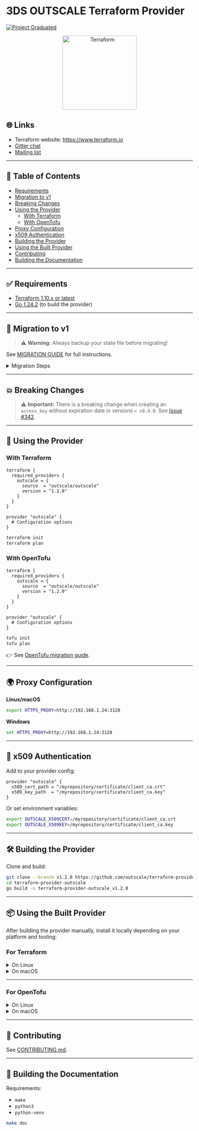 # 3DS OUTSCALE Terraform Provider

[![Project Graduated](https://docs.outscale.com/fr/userguide/_images/Project-Graduated-green.svg)](https://docs.outscale.com/en/userguide/Open-Source-Projects.html)

<p align="center">
  <img alt="Terraform" src="https://www.datocms-assets.com/2885/1731373310-terraform_white.svg" width="200px">
</p>

## 🌐 Links
- Terraform website: https://www.terraform.io
- [Gitter chat](https://gitter.im/hashicorp-terraform/Lobby)
- [Mailing list](http://groups.google.com/group/terraform-tool)

---

## 📄 Table of Contents
- [Requirements](#-requirements)
- [Migration to v1](#-migration-to-v1)
- [Breaking Changes](#-breaking-changes)
- [Using the Provider](#-using-the-provider)
  - [With Terraform](#with-terraform)
  - [With OpenTofu](#with-opentofu)
- [Proxy Configuration](#-proxy-configuration)
- [x509 Authentication](#-x509-authentication)
- [Building the Provider](#-building-the-provider)
- [Using the Built Provider](#-using-the-built-provider)
- [Contributing](#-contributing)
- [Building the Documentation](#-building-the-documentation)

---

## ✅ Requirements
- [Terraform 1.10.x or latest](https://www.terraform.io/downloads.html)
- [Go 1.24.2](https://golang.org/doc/install) (to build the provider)

---

## 🚀 Migration to v1

> ⚠️ **Warning:** Always backup your state file before migrating!

See [MIGRATION GUIDE](./MIGRATION.md) for full instructions.

<details>
<summary>Migration Steps</summary>

### Step 1: Upgrade provider version
```hcl
terraform {
  required_providers {
    outscale = {
      source  = "outscale/outscale"
      version = "1.2.0"
    }
  }
}

provider "outscale" {
  # Configuration
}
```
```sh
terraform init -upgrade
```

### Step 2: Clean up state & configuration

**Linux**
```sh
sed -i 's/outscale_volumes_link/outscale_volume_link/g' terraform.tfstate
# + Other sed commands
```

**macOS**
```sh
sed -i='' 's/outscale_volumes_link/outscale_volume_link/g' terraform.tfstate
# + Other sed commands
```

### Step 3: Refresh
```sh
terraform refresh
```
</details>

---

## 💥 Breaking Changes

> ⚠️ **Important:**
There is a breaking change when creating an `access_key` without expiration date in versions `< v0.9.0`.
See [Issue #342](https://github.com/outscale/terraform-provider-outscale/issues/342).

---

## 🚀 Using the Provider

### With Terraform

```hcl
terraform {
  required_providers {
    outscale = {
      source  = "outscale/outscale"
      version = "1.2.0"
    }
  }
}

provider "outscale" {
  # Configuration options
}
```
```sh
terraform init
terraform plan
```

### With OpenTofu
```hcl
terraform {
  required_providers {
    outscale = {
      source  = "outscale/outscale"
      version = "1.2.0"
    }
  }
}

provider "outscale" {
  # Configuration options
}
```
```sh
tofu init
tofu plan
```

👉 See [OpenTofu migration guide](https://opentofu.org/docs/intro/migration/).

---

## 🌍 Proxy Configuration

**Linux/macOS**
```sh
export HTTPS_PROXY=http://192.168.1.24:3128
```

**Windows**
```cmd
set HTTPS_PROXY=http://192.168.1.24:3128
```

---

## 🔐 x509 Authentication

Add to your provider config:
```hcl
provider "outscale" {
  x509_cert_path = "/myrepository/certificate/client_ca.crt"
  x509_key_path  = "/myrepository/certificate/client_ca.key"
}
```
Or set environment variables:
```sh
export OUTSCALE_X509CERT=/myrepository/certificate/client_ca.crt
export OUTSCALE_X509KEY=/myrepository/certificate/client_ca.key
```

---

## 🛠 Building the Provider

Clone and build:
```sh
git clone --branch v1.2.0 https://github.com/outscale/terraform-provider-outscale
cd terraform-provider-outscale
go build -o terraform-provider-outscale_v1.2.0
```

---

## 📦 Using the Built Provider

After building the provider manually, install it locally depending on your platform and tooling:

### For Terraform

<details>
<summary>On Linux</summary>
1. Download and install [Terraform](https://www.terraform.io/downloads.html).

2. Move the plugin to the repository:
```sh
mkdir -p terraform.d/plugins/registry.terraform.io/outscale/outscale/1.2.0/linux_amd64
mv terraform-provider-outscale_v1.2.0 terraform.d/plugins/registry.terraform.io/outscale/outscale/1.2.0/linux_amd64/
```

3. Initialize Terraform:
```sh
terraform init
```

4. Plan your Terraform configuration:
```sh
terraform plan
```
</details>

<details>
<summary>On macOS</summary>
1. Download and install [Terraform](https://www.terraform.io/downloads.html).

2. Move the plugin to the repository:
```sh
mkdir -p terraform.d/plugins/registry.terraform.io/outscale/outscale/1.2.0/darwin_arm64
mv terraform-provider-outscale_v1.2.0 terraform.d/plugins/registry.terraform.io/outscale/outscale/1.2.0/darwin_arm64/
```

3. Initialize Terraform:
```sh
terraform init
```

4. Plan your Terraform configuration:
```sh
terraform plan
```
</details>

---

### For OpenTofu

<details>
<summary>On Linux</summary>
1. Download and install [OpenTofu](https://opentofu.org/docs/intro/install/deb/).

2. Move the plugin to the repository:
```sh
mkdir -p terraform.d/plugins/registry.opentofu.org/outscale/outscale/1.2.0/linux_amd64
mv terraform-provider-outscale_v1.2.0 terraform.d/plugins/registry.opentofu.org/outscale/outscale/1.2.0/linux_amd64/
```

3. Initialize OpenTofu:
```sh
tofu init
```

4. Plan your configuration:
```sh
tofu plan
```
</details>

<details>
<summary>On macOS</summary>
1. Download and install [OpenTofu](https://opentofu.org/docs/intro/install/homebrew/).

2. Move the plugin to the repository:
```sh
mkdir -p terraform.d/plugins/registry.opentofu.org/outscale/outscale/1.2.0/darwin_arm64
mv terraform-provider-outscale_v1.2.0 terraform.d/plugins/registry.opentofu.org/outscale/outscale/1.2.0/darwin_arm64/
```

3. Initialize OpenTofu:
```sh
tofu init
```

4. Plan your configuration:
```sh
tofu plan
```
</details>

---

## 🤝 Contributing

See [CONTRIBUTING.md](./CONTRIBUTING.md).

---

## 📝 Building the Documentation

Requirements:
- `make`
- `python3`
- `python-venv`

```sh
make doc
```